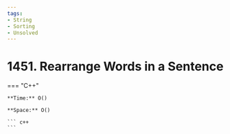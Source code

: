 ```yaml
---
tags:
- String
- Sorting
- Unsolved
---
```



# 1451. Rearrange Words in a Sentence

=== "C++"

    **Time:** O()

    **Space:** O()

    ``` c++
    ```
